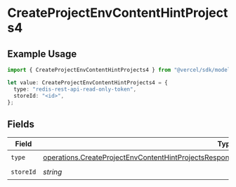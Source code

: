 # CreateProjectEnvContentHintProjects4

## Example Usage

```typescript
import { CreateProjectEnvContentHintProjects4 } from "@vercel/sdk/models/operations/createprojectenv.js";

let value: CreateProjectEnvContentHintProjects4 = {
  type: "redis-rest-api-read-only-token",
  storeId: "<id>",
};
```

## Fields

| Field                                                                                                                                                                                                                  | Type                                                                                                                                                                                                                   | Required                                                                                                                                                                                                               | Description                                                                                                                                                                                                            |
| ---------------------------------------------------------------------------------------------------------------------------------------------------------------------------------------------------------------------- | ---------------------------------------------------------------------------------------------------------------------------------------------------------------------------------------------------------------------- | ---------------------------------------------------------------------------------------------------------------------------------------------------------------------------------------------------------------------- | ---------------------------------------------------------------------------------------------------------------------------------------------------------------------------------------------------------------------- |
| `type`                                                                                                                                                                                                                 | [operations.CreateProjectEnvContentHintProjectsResponse201ApplicationJSONResponseBodyCreated24Type](../../models/operations/createprojectenvcontenthintprojectsresponse201applicationjsonresponsebodycreated24type.md) | :heavy_check_mark:                                                                                                                                                                                                     | N/A                                                                                                                                                                                                                    |
| `storeId`                                                                                                                                                                                                              | *string*                                                                                                                                                                                                               | :heavy_check_mark:                                                                                                                                                                                                     | N/A                                                                                                                                                                                                                    |